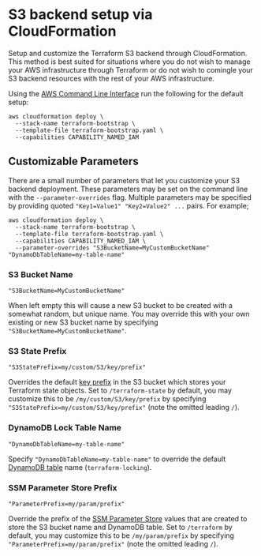 # S3 backend setup via CloudFormation

Setup and customize the Terraform S3 backend through CloudFormation. This method is best suited for situations where you do not wish to manage your AWS infrastructure through Terraform or do not wish to comingle your S3 backend resources with the rest of your AWS infrastructure.

Using the [AWS Command Line Interface](https://awscli.amazonaws.com/v2/documentation/api/latest/reference/cloudformation/deploy.html) run the following for the default setup:

```
aws cloudformation deploy \
  --stack-name terraform-bootstrap \
  --template-file terraform-bootstrap.yaml \
  --capabilities CAPABILITY_NAMED_IAM
```

## Customizable Parameters

There are a small number of parameters that let you customize your S3 backend deployment. These parameters may be set on the command line with the `--parameter-overrides` flag. Multiple parameters may be specified by providing quoted `"Key1=Value1" "Key2=Value2" ...` pairs. For example;

```
aws cloudformation deploy \
  --stack-name terraform-bootstrap \
  --template-file terraform-bootstrap.yaml \
  --capabilities CAPABILITY_NAMED_IAM \
  --parameter-overrides "S3BucketName=MyCustomBucketName" "DynamoDbTableName=my-table-name"
```

### S3 Bucket Name

```
"S3BucketName=MyCustomBucketName"
```

When left empty this will cause a new S3 bucket to be created with a somewhat random, but unique name. You may override this with your own existing or new S3 bucket name by specifying `"S3BucketName=MyCustomBucketName"`.

### S3 State Prefix

```
"S3StatePrefix=my/custom/S3/key/prefix"
```

Overrides the default [key prefix](https://docs.aws.amazon.com/AmazonS3/latest/userguide/object-keys.html) in the S3 bucket which stores your Terraform state objects. Set to `/terraform-state` by default, you may customize this to be `/my/custom/S3/key/prefix` by specifying `"S3StatePrefix=my/custom/S3/key/prefix"` (note the omitted leading `/`).

### DynamoDB Lock Table Name

```
"DynamoDbTableName=my-table-name"
```

Specify `"DynamoDbTableName=my-table-name"` to override the default [DynamoDB table](https://docs.aws.amazon.com/amazondynamodb/latest/developerguide/WorkingWithTables.html) name (`terraform-locking`).

### SSM Parameter Store Prefix

```
"ParameterPrefix=my/param/prefix"
```

Override the prefix of the [SSM Parameter Store](https://docs.aws.amazon.com/systems-manager/latest/userguide/systems-manager-parameter-store.html) values that are created to store the S3 bucket name and DynamoDB table. Set to `/terraform` by default, you may customize this to be `/my/param/prefix` by specifying `"ParameterPrefix=my/param/prefix"` (note the omitted leading `/`).